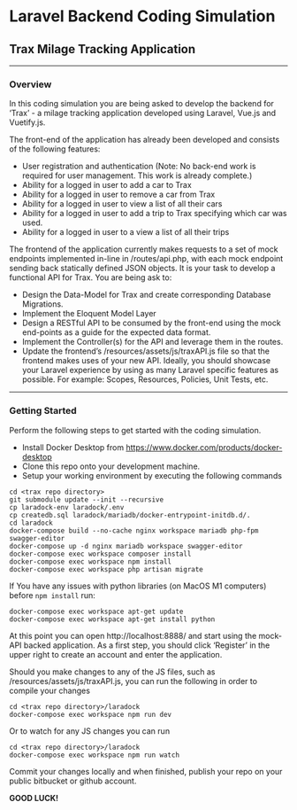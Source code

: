 # Laravel Backend Coding Simulation

## Trax Milage Tracking Application

---

### Overview

In this coding simulation you are being asked to develop the backend for ‘Trax’ - a milage tracking application
developed using Laravel, Vue.js and Vuetify.js.

The front-end of the application has already been developed and consists of the following features:

- User registration and authentication (Note: No back-end work is required for user management. This work is already
  complete.)
- Ability for a logged in user to add a car to Trax
- Ability for a logged in user to remove a car from Trax
- Ability for a logged in user to view a list of all their cars
- Ability for a logged in user to add a trip to Trax specifying which car was used.
- Ability for a logged in user to a view a list of all their trips

The frontend of the application currently makes requests to a set of mock endpoints implemented in-line in
/routes/api.php, with each mock endpoint sending back statically defined JSON objects. It is your task to develop a
functional API for Trax. You are being ask to:

- Design the Data-Model for Trax and create corresponding Database Migrations.
- Implement the Eloquent Model Layer
- Design a RESTful API to be consumed by the front-end using the mock end-points as a guide for the expected data
  format.
- Implement the Controller(s) for the API and leverage them in the routes.
- Update the frontend’s /resources/assets/js/traxAPI.js file so that the frontend makes uses of your new API. Ideally,
  you should showcase your Laravel experience by using as many Laravel specific features as possible. For example:
  Scopes, Resources, Policies, Unit Tests, etc.

---
### Getting Started

Perform the following steps to get started with the coding simulation.

- Install Docker Desktop from https://www.docker.com/products/docker-desktop
- Clone this repo onto your development machine.
- Setup your working environment by executing the following commands

```
cd <trax repo directory>
git submodule update --init --recursive
cp laradock-env laradock/.env
cp createdb.sql laradock/mariadb/docker-entrypoint-initdb.d/. 
cd laradock
docker-compose build --no-cache nginx workspace mariadb php-fpm swagger-editor
docker-compose up -d nginx mariadb workspace swagger-editor
docker-compose exec workspace composer install
docker-compose exec workspace npm install
docker-compose exec workspace php artisan migrate
``` 

If You have any issues with python libraries (on MacOS M1 computers) before `npm install` run:
```
docker-compose exec workspace apt-get update
docker-compose exec workspace apt-get install python
```

At this point you can open http://localhost:8888/ and start using the mock-API backed application. As a first step, you
should click ‘Register’ in the upper right to create an account and enter the application. 

Should you make changes to
any of the JS files, such as /resources/assets/js/traxAPI.js, you can run the following in order to compile your changes
```
cd <trax repo directory>/laradock
docker-compose exec workspace npm run dev 
```
Or to watch for any JS changes you can run
```
cd <trax repo directory>/laradock
docker-compose exec workspace npm run watch 
```

Commit your changes locally and when finished, publish your repo on your public bitbucket or github account.

**GOOD LUCK!**
